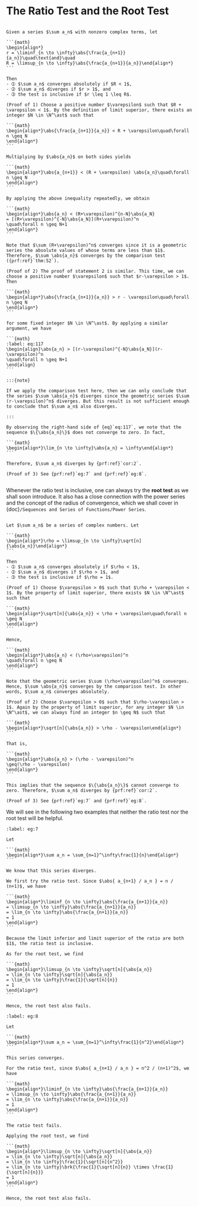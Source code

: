 # The Ratio Test and the Root Test

````{prf:theorem} Ratio Test

Given a series $\sum a_n$ with nonzero complex terms, let

```{math}
\begin{align*}
r = \liminf_{n \to \infty}\abs{\frac{a_{n+1}}{a_n}}\quad\text{and}\quad
R = \limsup_{n \to \infty}\abs{\frac{a_{n+1}}{a_n}}\end{align*}
```

Then
- ➀ $\sum a_n$ converges absolutely if $R < 1$,
- ➁ $\sum a_n$ diverges if $r > 1$, and
- ➂ the test is inclusive if $r \leq 1 \leq R$.
````

````{prf:proof}
(Proof of 1) Choose a positive number $\varepsilon$ such that $R + \varepsilon < 1$. By the definition of limit superior, there exists an integer $N \in \N^\ast$ such that

```{math}
\begin{align*}\abs{\frac{a_{n+1}}{a_n}} < R + \varepsilon\quad\forall n \geq N
\end{align*}
```

Multiplying by $\abs{a_n}$ on both sides yields

```{math}
\begin{align*}\abs{a_{n+1}} < (R + \varepsilon) \abs{a_n}\quad\forall n \geq N
\end{align*}
```

By applying the above inequality repeatedly, we obtain

```{math}
\begin{align*}\abs{a_n} < (R+\varepsilon)^{n-N}\abs{a_N}
= [(R+\varepsilon)^{-N}\abs{a_N}](R+\varepsilon)^n
\quad\forall n \geq N+1
\end{align*}
```

Note that $\sum (R+\varepsilon)^n$ converges since it is a geometric series the absolute values of whose terms are less than $1$. Therefore, $\sum \abs{a_n}$ converges by the comparison test ({prf:ref}`thm:52`).

(Proof of 2) The proof of statement 2 is similar. This time, we can choose a positive number $\varepsilon$ such that $r-\varepsilon > 1$. Then

```{math}
\begin{align*}\abs{\frac{a_{n+1}}{a_n}} > r - \varepsilon\quad\forall n \geq N
\end{align*}
```

for some fixed integer $N \in \N^\ast$. By applying a similar argument, we have

```{math}
:label: eq:117
\begin{align}\abs{a_n} > [(r-\varepsilon)^{-N}\abs{a_N}](r-\varepsilon)^n
\quad\forall n \geq N+1
\end{align}
```

:::{note}

If we apply the comparison test here, then we can only conclude that the series $\sum \abs{a_n}$ diverges since the geometric series $\sum (r-\varepsilon)^n$ diverges. But this result is not sufficient enough to conclude that $\sum a_n$ also diverges.

:::

By observing the right-hand side of {eq}`eq:117`, we note that the sequence $\{\abs{a_n}\}$ does not converge to zero. In fact,

```{math}
\begin{align*}\lim_{n \to \infty}\abs{a_n} = \infty\end{align*}
```

Therefore, $\sum a_n$ diverges by {prf:ref}`cor:2`.

(Proof of 3) See {prf:ref}`eg:7` and {prf:ref}`eg:8`.

````

```{index} root test
```

Whenever the ratio test is inclusive, one can always try the **root test** as we shall soon introduce. It also has a close connection with the power series and the concept of the radius of convergence, which we shall cover in {doc}`/Sequences and Series of Functions/Power Series`.


````{prf:theorem} Root Test

Let $\sum a_n$ be a series of complex numbers. Let

```{math}
\begin{align*}\rho = \limsup_{n \to \infty}\sqrt[n]{\abs{a_n}}\end{align*}
```

Then
- ➀ $\sum a_n$ converges absolutely if $\rho < 1$,
- ➁ $\sum a_n$ diverges if $\rho > 1$, and
- ➂ the test is inclusive if $\rho = 1$.
````

````{prf:proof}
(Proof of 1) Choose $\varepsilon > 0$ such that $\rho + \varepsilon < 1$. By the property of limit superior, there exists $N \in \N^\ast$ such that

```{math}
\begin{align*}\sqrt[n]{\abs{a_n}} < \rho + \varepsilon\quad\forall n \geq N
\end{align*}
```

Hence,

```{math}
\begin{align*}\abs{a_n} < (\rho+\varepsilon)^n
\quad\forall n \geq N
\end{align*}
```

Note that the geometric series $\sum (\rho+\varepsilon)^n$ converges. Hence, $\sum \abs{a_n}$ converges by the comparison test. In other words, $\sum a_n$ converges absolutely.

(Proof of 2) Choose $\varepsilon > 0$ such that $\rho-\varepsilon > 1$. Again by the property of limit superior, for any integer $N \in \N^\ast$, we can always find an integer $n \geq N$ such that

```{math}
\begin{align*}\sqrt[n]{\abs{a_n}} > \rho - \varepsilon\end{align*}
```

That is,

```{math}
\begin{align*}\abs{a_n} > (\rho - \varepsilon)^n
\geq(\rho - \varepsilon)
\end{align*}
```

This implies that the sequence $\{\abs{a_n}\}$ cannot converge to zero. Therefore, $\sum a_n$ diverges by {prf:ref}`cor:2`.

(Proof of 3) See {prf:ref}`eg:7` and {prf:ref}`eg:8`.

````

We will see in the following two examples that neither the ratio test nor the root test will be helpful.


````{prf:example}
:label: eg:7

Let

```{math}
\begin{align*}\sum a_n = \sum_{n=1}^\infty\frac{1}{n}\end{align*}
```

We know that this series diverges.

We first try the ratio test. Since $\abs{ a_{n+1} / a_n } = n / (n+1)$, we have

```{math}
\begin{align*}\liminf_{n \to \infty}\abs{\frac{a_{n+1}}{a_n}}
= \limsup_{n \to \infty}\abs{\frac{a_{n+1}}{a_n}}
= \lim_{n \to \infty}\abs{\frac{a_{n+1}}{a_n}}
= 1
\end{align*}
```

Because the limit inferior and limit superior of the ratio are both $1$, the ratio test is inclusive.

As for the root test, we find

```{math}
\begin{align*}\limsup_{n \to \infty}\sqrt[n]{\abs{a_n}}
= \lim_{n \to \infty}\sqrt[n]{\abs{a_n}}
= \lim_{n \to \infty}\frac{1}{\sqrt[n]{n}}
= 1
\end{align*}
```

Hence, the root test also fails.

````

````{prf:example}
:label: eg:8

Let

```{math}
\begin{align*}\sum a_n = \sum_{n=1}^\infty\frac{1}{n^2}\end{align*}
```

This series converges.

For the ratio test, since $\abs{ a_{n+1} / a_n } = n^2 / (n+1)^2$, we have

```{math}
\begin{align*}\liminf_{n \to \infty}\abs{\frac{a_{n+1}}{a_n}}
= \limsup_{n \to \infty}\abs{\frac{a_{n+1}}{a_n}}
= \lim_{n \to \infty}\abs{\frac{a_{n+1}}{a_n}}
= 1
\end{align*}
```

The ratio test fails.

Applying the root test, we find

```{math}
\begin{align*}\limsup_{n \to \infty}\sqrt[n]{\abs{a_n}}
= \lim_{n \to \infty}\sqrt[n]{\abs{a_n}}
= \lim_{n \to \infty}\frac{1}{\sqrt[n]{n^2}}
= \lim_{n \to \infty}\brk{\frac{1}{\sqrt[n]{n}} \times \frac{1}{\sqrt[n]{n}}}
= 1
\end{align*}
```

Hence, the root test also fails.

````
